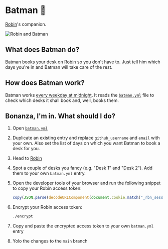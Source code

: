 # Batman 🦇

[Robin][1]'s companion.

![Robin and Batman](https://media.giphy.com/media/v1.Y2lkPTc5MGI3NjExYWFlNDA5NWUyMWU3MDllZTk4MTBiZjJjN2I4Zjk0NzQzMjYzZjIzNSZjdD1n/1485wMdlDLG7mg/giphy.gif)

## What does Batman do?

Batman books your desk on [Robin][1] so you don't have to. Just tell him which days you're
in and Batman will take care of the rest.

## How does Batman work?

Batman works [every weekday at midnight][2]. It reads the [`batman.yml`][5] file to check
which desks it shall book and, well, books them.

## Bonanza, I'm in. What should I do?

1. Open [`batman.yml`][3]

2. Duplicate an existing entry and replace `github_username` and `email` with your own.
   Also set the list of days on which you want Batman to book a desk for you.

3. Head to [Robin][4]

4. Spot a couple of desks you fancy (e.g. "Desk 1" and "Desk 2"). Add them to your own
   `batman.yml` entry.

5. Open the developer tools of your browser and run the following snippet to copy your Robin access token:
   ```js
   copy(JSON.parse(decodeURIComponent(document.cookie.match("_rbn_session=(.*?);")[1])).access_token)
   ```

6. Encrypt your Robin access token:
   ```bash
   ./encrypt
   ```

7. Copy and paste the encrypted access token to your own `batman.yml` entry

8. Yolo the changes to the `main` branch

[1]: https://dashboard.robinpowered.com/gocardless/
[2]: .github/workflows/batman.yml
[3]: ../../edit/main/batman.yml
[4]: https://dashboard.robinpowered.com/gocardless/office?locations=767466&levels=206728
[5]: batman.yml
